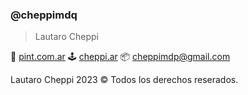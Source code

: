 ### @cheppimdq
> Lautaro Cheppi

:briefcase: [pint.com.ar](https://pint.com.ar/)
:joystick: [cheppi.ar](https://cheppi.ar/)
:package: cheppimdp@gmail.com

Lautaro Cheppi 2023 :copyright: Todos los derechos reserados.

